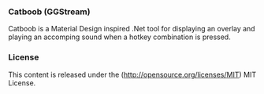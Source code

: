 ### Catboob (GGStream) ###

Catboob is a Material Design inspired .Net tool for displaying an overlay and playing an accomping sound when a hotkey combination is pressed. 

### License ###

This content is released under the (http://opensource.org/licenses/MIT) MIT License.
